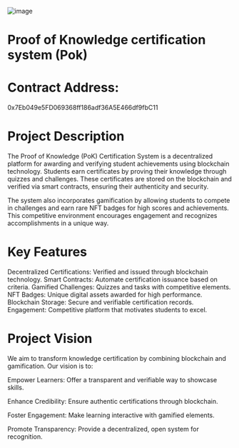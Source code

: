 ![image](https://github.com/user-attachments/assets/dc35abab-c2c8-4282-a6bb-9a9b16e90535)


# Proof of Knowledge certification system (Pok)
# Contract Address:
0x7Eb049e5FD069368ff186adf36A5E466df9fbC11

# Project Description
The Proof of Knowledge (PoK) Certification System is a decentralized platform for awarding and verifying student achievements using blockchain technology. Students earn certificates by proving their knowledge through quizzes and challenges. These certificates are stored on the blockchain and verified via smart contracts, ensuring their authenticity and security.

The system also incorporates gamification by allowing students to compete in challenges and earn rare NFT badges for high scores and achievements. This competitive environment encourages engagement and recognizes accomplishments in a unique way.

# Key Features
Decentralized Certifications: Verified and issued through blockchain technology.
Smart Contracts: Automate certification issuance based on criteria.
Gamified Challenges: Quizzes and tasks with competitive elements.
NFT Badges: Unique digital assets awarded for high performance.
Blockchain Storage: Secure and verifiable certification records.
Engagement: Competitive platform that motivates students to excel.

# Project Vision
We aim to transform knowledge certification by combining blockchain and gamification. Our vision is to:

Empower Learners: Offer a transparent and verifiable way to showcase skills.

Enhance Credibility: Ensure authentic certifications through blockchain.

Foster Engagement: Make learning interactive with gamified elements.

Promote Transparency: Provide a decentralized, open system for recognition.



